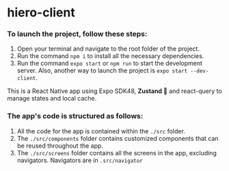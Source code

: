 # hiero-client

### To launch the project, follow these steps:
1. Open your terminal and navigate to the root folder of the project.
2. Run the command `npm i` to install all the necessary dependencies.
3. Run the command `expo start` or `npm run` to start the development server. Also, another way to launch the project is  `expo start --dev-client`.

This is a React Native app using Expo SDK48, **Zustand 🥳** and react-query to manage states and local cache.


### The app's code is structured as follows:

1. All the code for the app is contained within the `./src` folder.
2. The `./src/components` folder contains customized components that can be reused throughout the app.
3. The `./src/screens` folder contains all the screens in the app, excluding navigators. Navigators are in `.src/navigator`

